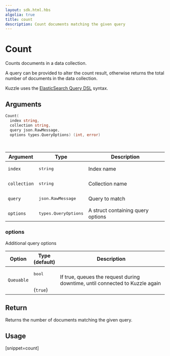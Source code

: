 ```yaml
---
layout: sdk.html.hbs
algolia: true
title: count
description: Count documents matching the given query
---
```


# Count

Counts documents in a data collection.

A query can be provided to alter the count result, otherwise returns the total number of documents in the data collection.

Kuzzle uses the [ElasticSearch Query DSL](https://www.elastic.co/guide/en/elasticsearch/reference/5.6/query-dsl.html) syntax.


## Arguments

```go
Count(
  index string,
  collection string,
  query json.RawMessage,
  options types.QueryOptions) (int, error)
```

<br/>

| Argument | Type | Description |
| --- | --- | --- |
| `index` | <pre>string</pre> | Index name |
| `collection` | <pre>string</pre> | Collection name |
| `query` | <pre>json.RawMessage</pre> |Query to match |
| `options` | <pre>types.QueryOptions</pre> | A struct containing query options |

### options

Additional query options

| Option | Type<br/>(default) | Description |
| --- | --- | --- |
| `Queuable` | <pre>bool</pre> <br/>(`true`) | If true, queues the request during downtime, until connected to Kuzzle again |

## Return

Returns the number of documents matching the given query.

## Usage

[snippet=count]
